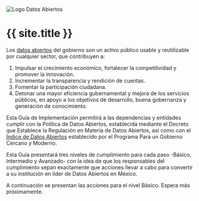 ![Logo Datos Abiertos](http://mxabierto.github.io/guia/assets/images/datos.gob.mx_logo.png)

# {{ site.title }}

Los [datos abiertos](http://datos.gob.mx/acerca/) del gobierno son un activo público usable y reutilizable por cualquier sector, que contribuyen a:

1. Impulsar el crecimiento económico, fortalecer la competitividad y promover la innovación.
2. Incrementar la transparencia y rendición de cuentas.
3. Fomentar la participación ciudadana.
4. Detonar una mayor eficiencia gubernamental y mejora de los servicios públicos, en apoyo a los objetivos de desarrollo, buena gobernanza y generación de conocimiento.

Esta Guía de Implementación permitirá a las dependencias y entidades cumplir con la Política de Datos Abiertos, establecida mediante el Decreto que Establece la Regulación en Materia de Datos Abiertos, así como con el [Índice de Datos Abiertos](http://www.funcionpublica.gob.mx/web/doctos/ua/ssfp/uegdg/pgcm/material/documentos/ti_3_pgcm_bases_lineam_datosabiertos.pdf) establecido por el Programa Para un Gobierno Cercano y Moderno.

Esta Guía presentará tres niveles de cumplimiento para cada paso -Básico, Intermedio y Avanzado- con la idea de que los responsables del cumplimiento sepan exactamente que acciones llevar a cabo para convertir a su institución en líder de Datos Abiertos en México.

A continuación se presentan las acciones para el nivel Básico. Espera más próximamente.

